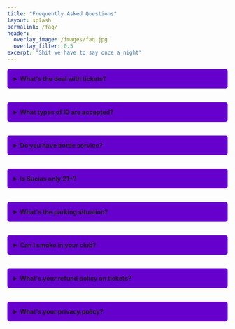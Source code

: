 ```yaml
---
title: "Frequently Asked Questions"
layout: splash
permalink: /faq/
header:
  overlay_image: /images/faq.jpg
  overlay_filter: 0.5
excerpt: "Shit we have to say once a night"
---
```

<!-- Google tag (gtag.js) -->
<script async src="https://www.googletagmanager.com/gtag/js?id=G-04ZQ48HPLD"></script>
<script>
  window.dataLayer = window.dataLayer || [];
  function gtag(){dataLayer.push(arguments);}
  gtag('js', new Date());

  gtag('config', 'G-04ZQ48HPLD');
</script>

<style>
.faq-container {
  max-width: 800px;
  margin: 0 auto;
}
details {
  margin-bottom: 1em;
  padding: 1em;
  border-radius: 5px;
}
details:nth-child(odd) {
  background-color: #6600cc;
}
details:nth-child(even) {
  background-color: #ff00ff;
}
summary {
  font-weight: bold;
  cursor: pointer;
}
</style>

<div class="faq-container">

<details>
  <summary>What's the deal with tickets?</summary>
  <br>Presale tickets are available for purchase on our website via our ticketing partner eventbrite. service and miscellaneous fees may apply on presale tickets they don't give me too many details, but I do know when I've bought tickets to events fees are almost half the price of tickets (glares at ticketmaster). Anywhoodles, so yeah, your final price might be more by the time you get to checkout. Tickets will be available for purchase on event night at the door until the event reaches capacity.
</details>
<br>
<details>
  <summary>What types of ID are accepted?</summary>
  <br>We can only accept UNEXPIRED GOVERNMENT issued IDs or Driver's Licenses. I mean, personally, I think, in fact I'm pretty sure you are still YOU when your ID slash license expires. BUT, "the man" sez we can only use UNEXPIRED IDs. Because once it's expired, you, well not you, but some heathen might sell their ID to a minor so they can drink. I mean really? you think a minor is going to use an ID to drink when there are dispensaries? ANYWHO
  <br>This is a legal requirement we must adhere to.
</details>
<br>
<details>
  <summary>Do you have bottle service?</summary>
  <br>Fuck YEAH we do! Click <a href="https://docs.google.com/path/to/file.pdf" target="_blank">here</a> for our current bottle service menu.
</details>
<br>
<details>
  <summary>Is Sucias only 21+?</summary>
  <br>Officially, yes. However, we do have 18+ events and plan on bringing in more.
</details>
<br>
<details>
  <summary>What's the parking situation?</summary>
  <br>there's on street parking and if we get crowded enough, there is parking behind the alley that's lit and there are cameras (not ours cuz someone broke it but we're working on it)
</details>
<br>
<details>
  <summary>Can I smoke in your club?</summary>
  <br>we have a "patio" and you'll laugh when you see it, you have smoke out there if it requires a lighter. vapes are OK inside, but don't be that fuckface asshat with a vape that blows a cloud of smoke. no one wants to smell your strawberry watermelon banana liquorice unicorn fart.
</details>
<br>
<details>
  <summary>What's your refund policy on tickets?</summary>
  <br>ALL SALES ARE FINAL* Only cancelled performances will be refunded. Refunds will go back to the original card used for purchase within 10 business days from the date of cancellation. This really depends on your bank, it sucks that banks take your cash the instant you swipe, but a refund takes a few days, depending on … I actually have no fucking clue why sometimes you can get it back in 2 days and other times it takes 2 weeks. so, that's why we say 10 business days.
</details>
<br>
<details>
  <summary>What's your privacy policy?</summary>
  <br>Is anything really private anymore? We livestream events, for that sweet sweet monetization ads on youtube, twitch and kick. only because we have-- hang on, I'm being told we don't have it in place, but we will, at some point in the near future, have a livestream. for 2 reasons:
   <ol>
      <li>in case someone catches a case, we can prove it wasn't our fault.</li>
      <li>we're going to have a bounty system, where livestream watchers that catch an employee stealing get a reward.</li>
      </ol>
    Buuuut, since the livestream setup isn't complete (that's not my department, I just do the copy and the website) we'll eventually have it. so we're putting it in now in case someone forgets to tell me we're livestreaming and this doesn't get updated. Here's the copy "they" want me to put out.
  <h2>We respect your privacy. While we may livestream events in the future, we currently do not have this in place. Any future livestreaming will be for security purposes and potential employee monitoring.</h2>
</details>

</div>
